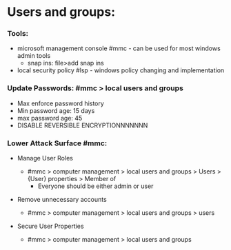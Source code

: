 # Users and groups:
### Tools:
- microsoft management console #mmc - can be used for most windows admin tools  
	- snap ins: file>add snap ins
- local security policy #lsp - windows policy changing and implementation

### Update Passwords: #mmc > local users and groups
- Max enforce password history
- Min password age: 15 days
- max password age: 45
- DISABLE REVERSIBLE ENCRYPTIONNNNNNN

### Lower Attack Surface #mmc: 
- Manage User Roles 
	- #mmc > computer management > local users and groups > Users >  {User} properties > Member of
		- Everyone should be either admin or user 


- Remove unnecessary accounts  
	- #mmc > computer management > local users and groups > users

- Secure User Properties
	- #mmc > computer management > local users and groups